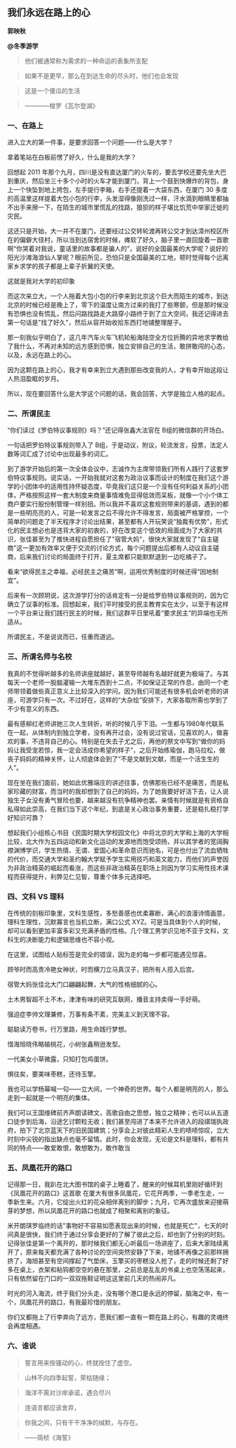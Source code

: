 ## 我们永远在路上的心

**郭映秋**

**@冬季游学**

> 他们被通常称为需求的一种命运的表象所支配

> 如果不是更早，那么在到达生命的尽头时，他们也会发现

> 这是一个傻瓜的生活

> ————梭罗《瓦尔登湖》

### 一、在路上

进入立大的第一件事，是要求回答一个问题——什么是大学？

拿着笔站在白板前愣了好久，什么是我的大学？

回想起 2011 年那个九月，四川是没有直达厦门的火车的，要去学校还要先坐大巴到重庆，然后坐三十多个小时的火车才能到厦门，背上一个鼓到快爆炸的背包，身上一个快坠到地上挎包，左手提行李箱，右手还提着一大袋东西，在厦门 30 多度的高温里这样提着大包小包的行李，头发湿得像刚洗过一样，汗水滴到眼睛里都抽不出手来擦一下，在陌生的城市里慌乱的找路，狼狈的样子堪比饥荒中举家迁徙的灾民。

这还只是开始，大一并不在厦门，还要经过公交转轮渡再转公交才到达漳州校区所在的偏僻大径村，所以当到达宿舍的时候，瘫软了好久，脑子里一直回旋着一首歌啊“你哭着对我说，童话里的故事都是骗人的”，说好的全国最美的大学呢？说好的阳光沙滩海浪仙人掌呢？眼前所见，恐怕只是全国最美的工地，顿时觉得每个远离家乡求学的孩子都是上辈子折翼的天使。

这就是我对大学的初印象 

而这次来立大，一个人拖着大包小包的行李来到北京这个巨大而陌生的城市，到达北京的时候已经是晚上了，零下的温度让南方过来的我打了些寒颤，但是那时候没有恐惧也没有慌乱，然后问路找路走大路穿小路终于到了立大空间，我还记得进去第一句话是"找了好久"，然后从容开始收拾东西打地铺整理屋子。

那一刻我似乎明白了，这几年汽车火车飞机轮船海陆空全方位折腾的异地求学教给了我什么，不再对未知的远方感到恐惧，独立安排自己的生活，敢拼敢闯的心态，以及，永远在路上的心。

因为这颗在路上的心，我才有幸来到立大遇到那些改变我的人，才有幸开始这段让人热泪盈眶的岁月。

所以，现在要回答什么是大学这个问题的话，我会回答，大学是独立人格的起点。 

### 二、所谓民主

“你们读过《罗伯特议事规则》吗？”还记得张鑫大法官在 B组的微信群的开场白。

一句话把罗伯特议事规则带入了 B组，于是动议，附议，轮流发言，投票，法定人数等词汇成了讨论中出现最多的词汇。

到了游学开始后的第一次全体会议中，志诚作为主席带领我们所有人践行了这套罗伯特议事规则。说实话，一开始我就对这套为政治议事而设计的制度在我们这个游学的小团体中的适用性持怀疑态度，毕竟我们这只是一个没有任何利益关系的小团体，严格按照这样一套大制度来商量事情难免显得低效而呆板，就像一个小个体工商户要实行股份制管理一样别扭。所以我并不喜欢这套规则带来的基调，遇到的都是一些明亮亮的人，可是一轮发言之后不得允许不得发言，局面被严格掌控，一个简单的问题走了半天程序才讨论出结果，甚至都有人开玩笑说“独裁有优势”，形式化的民主想必也是违背大家的初衷的，好在改变这个低效的局面成为了大家的共识，张佳甚至为了推快进程自愿担任了"宿管大妈"，很快大家就发现了"自主磋商"这一更加有效率又便于交流的讨论方式，每个问题提出后都有人动议自主磋商，后来我们讨论的局面终于打开，夏主席都只能默默退到一边吃橘子了。

看来“欲得民主之幸福，必经民主之痛苦”啊，运用优秀制度的时候还得“因地制宜”。

后来有一次顾玥说，这次游学打分的话肯定有一分是给罗伯特议事规则的，因为它确立了议事的标准。回想起来，我们平时接受的民主教育实在太少，以至于有这样一个平台来让我们践行民主的时候，我们这群平日里吼着“要求民主”的异端也无所适从。

所谓民主，不是说说而已，任重而道远。

### 三、所谓名师与名校

我真的不觉得听越多的名师讲座就越好，甚至导师越有名越好就更为极端了。与其每天一个老师一股脑灌输一大堆东西到十二点，不如保证正常的作息，由同一个老师带领着做些真正意义上比较深入的学问。因为我们可能还有很多机会听老师的讲座，可游学只有一次。不过好在，这样的“大杂烩”安排下，大家各取所需也学到了不少有意义的东西。

最有感柳红老师讲她三次人生转折，听的时候几乎下泪。一生都与1980年代联系在一起，从体制内到独立学者，没有再开过会，没有说过官话，见喜欢的人，做喜欢的事，不违背自己的心。特别是在失去子尤之后，再他的祭文中写到“做你的妈妈让我受宠若惊，我一定会活成你希望的样子”，之后开始练瑜伽，跑马拉松，做丧子妈妈的精神关怀，让人彻底体会到了“不是文献到文献，而是一个活生生的人”。

现在坐在我们面前，她如此优雅端庄的讲述往事，仿佛那些已经不是痛苦，而是私家珍藏的财富，而当时的我却想到了自己的妈妈，为了她我要好好活下去，让人说独生子女没有勇气冒险也要，越来越没有抗争精神也罢。亲情有时候就是有资格自私得如此崇高，在我们当下这个年纪，到底是关心政治事务重要，还是稳扎稳打学好知识可靠？

想起我们小组核心书目《民国时期大学校园文化》中将北京的大学和上海的大学相比较，北大作为五四运动和新文化运动的发源地而饱受颂扬，并以其学者的宽阔胸襟渊博学识，学生热情、无谓、爱国心和革命意识而驰名，可是也付出了流血牺牲的代价，而交通大学和圣约翰大学赋予学生实用技巧和英文能力，而他们的声誉因为非政治精英的崛起而看涨，而这些非政治精英在职场上则因为学习实用性技术课程而获得提升，利弊见仁见智，尊重个体多元选择吧。

### 四、文科 VS 理科

在传统的刻板印象里，文科生感性，多愁善感也优柔寡断，满心的浪漫诗情画意，理科生理性，沉默寡言也当机立断，满口公式 XYZ。可是当具体到个人的时候，却可以看到更加丰富多彩又充满矛盾的性格。几个理工男学识见地不亚于文科，文科生的决断能力和逻辑思维也不容小视。

在这里，试图给人贴标签是完全的错误，因为走的每一步都可能遇见惊喜。

顾爷时而高贵冷艳女神状，时而横刀立马真汉子，把所有人揽入后宫。

宿管大妈张佳北大门口翩翩起舞，大气的性格细腻的心。

土木男智超不土不木，津津有味的研究互联网，播音主持卖得一手好萌。

强迫症李帅文理兼修，万事有条不紊，完美主义到天理不容。

聪聪读万卷书，行万里路，用生命践行梦想。

惜海旭晓伟略输桃花，小树张鑫稍逊发型。

一代美女小草微露，只知打包鸡蛋饼。

惧往矣，要美味枣糕，还待玉擎。

我也可以学杨幂喊一句——立大间，一个神奇的世界。每个人都是明亮的人，那么走到一起就是一个明亮的集体。

我们可以王国维碑前齐声朗读碑文，高歌自由之思想，独立之精神；也可以从五道口徒步到后海，沿途乞讨颗粒无收；我们甚至闯进了本来不允许进入的段祺瑞执政府，拍下了北京蓝天下的旧民国建筑；分享会上对彼此精彩人生的啧啧惊叹，立大时刻中尖锐的指出缺点也毫不留情。此时，你会发现，无论是文科是理科，都有共同的特点——敢爱敢恨，敢想敢为，敢作敢当

### 五、凤凰花开的路口

记得那一日，我趴在北大图书馆的桌子上睡着了，醒来的时候耳机里刚好循环到《凤凰花开的路口》这首歌
在厦大有很多凤凰花，它花开两季，一季老生走，一季新生来。六月，它绽出火红的花朵相伴离别的脚步；九月，它再次盛放来迎接萌芽的梦想，所以凤凰花开的路口也就成了相聚和离别的象征。

米开朗琪罗临终的话"事物好不容易如愿表现出来的时候，也就是死亡"，七天的时间真是很快，我们终于通过分享会更好的了解了彼此之后，却也到了分别的时刻。记得张佳是第一个离开的，那时候我们都无心听最后一场讲座了，后来大家陆续离开了，原来每天都充满了各种讨论的空间突然安静了下来，地铺不再像之前那样拥挤了，海旭甚至有空间撑起了气垫床，玉擎买的枣糕没人抢了，走的时候还剩了好多在桌上，衣架和粘钩都空空的悬在那里，之前总是乱乱的书桌上也空荡荡起来，只有依然留在门口的一双双拖鞋证明这这里前几天的热闹非凡。

时光的河入海流，终于我们分头走，没有哪个港口是永远的停留，脑海之中，有一个，凤凰花开的路口，有我最珍惜的朋友。

你们又都拖上了行李奔向了远方，愿我们都一直有一颗在路上的心，有趣的灵魂终会再度相遇。

### 六、谁说

> 誓言用来拴骚动的心，终就拴住了虚空。

> 山林不向四季起誓，荣枯随缘；

> 海洋不需对沙岸承诺，遇合尽兴

> 连语言都应该舍弃，

> 你我之间，只有干干净净的缄默，与存在。

> ——简桢《海誓》
